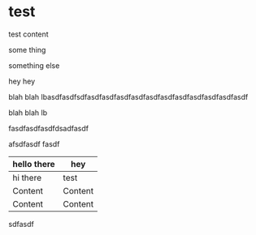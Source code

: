 # test

test content

some thing

something else

hey hey

blah blah lbasdfasdfsdfasdfasdfasdfasdfasdfasdfasdfasdfasdfasdfasdf

blah blah lb

fasdfasdfasdfdsadfasdf

afsdfasdf fasdf

| hello there | hey     |
| ----------- | ------- |
| hi there    | test    |
| Content     | Content |
| Content     | Content |

sdfasdf
